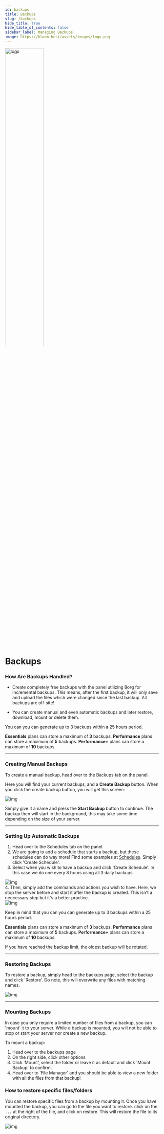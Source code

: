 ```yaml
---
id: backups
title: Backups
slug: /backups
hide_title: true
hide_table_of_contents: false
sidebar_label: Managing Backups
image: https://bloom.host/assets/images/logo.png
---
```


<div class="text--center">
<img src="https://bloom.host/logo-white.svg" alt="logo" height="50%" width="50%"/>
<h1>Backups</h1>
</div>

### How Are Backups Handled?

- Create completely free backups with the panel utilizing Borg for incremental backups. This means, after the first backup, it will only save and upload the files which were changed since the last backup. All backups are off-site!

- You can create manual and even automatic backups and later restore, download, mount or delete them.

You can you can generate up to 3 backups within a 25 hours period.

**Essentials** plans can store a maximum of **3** backups.
**Performance** plans can store a maximum of **5** backups.
**Performance+** plans can store a maximum of **10** backups.

---

### Creating Manual Backups
To create a manual backup, head over to the Backups tab on the panel.

Here you will find your current backups, and a **Create Backup** button. When you click the create backup button, you will get this screen:

<div class="text--center"><img src={require('../../static/imgs/using_the_panel/backups/1.png').default} alt="img"/></div>

Simply give it a name and press the **Start Backup** button to continue. The backup then will start in the background, this may take some time depending on the size of your server.

---

### Setting Up Automatic Backups

1. Head over to the Schedules tab on the panel.
2. We are going to add a schedule that starts a backup, but these schedules can do way more! Find some examples at [Schedules](schedules.md). Simply click 'Create Schedule'. 
3. Select when you wish to have a backup and click 'Create Schedule'. In this case we do one every 8 hours using all 3 daily backups.
<div class="text--center"><img src={require('../../static/imgs/using_the_panel/backups/2.png').default} alt="img"/></div>
4. Then, simply add the commands and actions you wish to have. Here, we stop the server before and start it after the backup is created. This isn't a neccessary step but it's a better practice.
<div class="text--center"><img src={require('../../static/imgs/using_the_panel/backups/3.png').default} alt="img"/></div>


Keep in mind that you can you can generate up to 3 backups within a 25 hours period.

**Essentials** plans can store a maximum of **3** backups.
**Performance** plans can store a maximum of **5** backups.
**Performance+** plans can store a maximum of **10** backups.

If you have reached the backup limit, the oldest backup will be rotated.

---

### Restoring Backups

To restore a backup, simply head to the backups page, select the backup and click 'Restore'. Do note, this will overwrite any files with matching names. 

<div class="text--center"><img src={require('../../static/imgs/using_the_panel/backups/4.png').default} alt="img"/></div>

---

### Mounting Backups

In case you only require a limited number of files from a backup, you can 'mount' it to your server. While a backup is mounted, you will not be able to stop or start your server nor create a new backup. 

To mount a backup:
1. Head over to the backups page
2. On the right side, click other options
3. Click 'Mount', select the folder or leave it as default and click 'Mount Backup' to confirm.
4. Head over to 'File Manager' and you should be able to view a new folder with all the files from that backup!

### How to restore specific files/folders

You can restore specific files from a backup by mounting it. Once you have mounted the backup, you can go to the file you want to restore. click on the `...` at the right of the file, and click on restore. This will restore the file to its original directory.

<div class="text--center"><img src={require('../../static/imgs/using_the_panel/backups/5.png').default} alt="img"/></div>